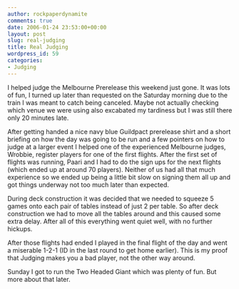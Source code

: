 ```yaml
---
author: rockpaperdynamite
comments: true
date: 2006-01-24 23:53:00+00:00
layout: post
slug: real-judging
title: Real Judging
wordpress_id: 59
categories:
- Judging
---
```


I helped judge the Melbourne Prerelease this weekend just gone. It was lots of fun, I turned up later than requested on the Saturday morning due to the train I was meant to catch being canceled. Maybe not actually checking which venue we were using also excabated my tardiness but I was still there only 20 minutes late.

After getting handed a nice navy blue Guildpact prerelease shirt and a short briefing on how the day was going to be run and a few pointers on how to judge at a larger event I helped one of the experienced Melbourne judges, Wrobbie, register players for one of the first flights. After the first set of flights was running, Paari and I had to do the sign ups for the next flights (which ended up at around 70 players). Neither of us had all that much experience so we ended up being a little bit slow on signing them all up and got things underway not too much later than expected.

During deck construction it was decided that we needed to squeeze 5 games onto each pair of tables instead of just 2 per table. So after deck construction we had to move all the tables around and this caused some extra delay. After all of this everything went quiet well, with no further hickups.

After those flights had ended I played in the final flight of the day and went a miserable 1-2-1 (ID in the last round to get home earlier). This is my proof that Judging makes you a bad player, not the other way around.

Sunday I got to run the Two Headed Giant which was plenty of fun. But more about that later.
